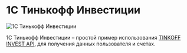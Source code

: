 # 1С Тинькофф Инвестиции

![1С Тинькофф Инвестиции](https://blagin.ru/wp-content/uploads/2022/05/1С-Тинькофф-Инвестиции.png)

1С Тинькофф Инвестиции – простой пример использования [TINKOFF INVEST API](https://tinkoff.github.io/investAPI/), для получения данных пользователя и счетах.
